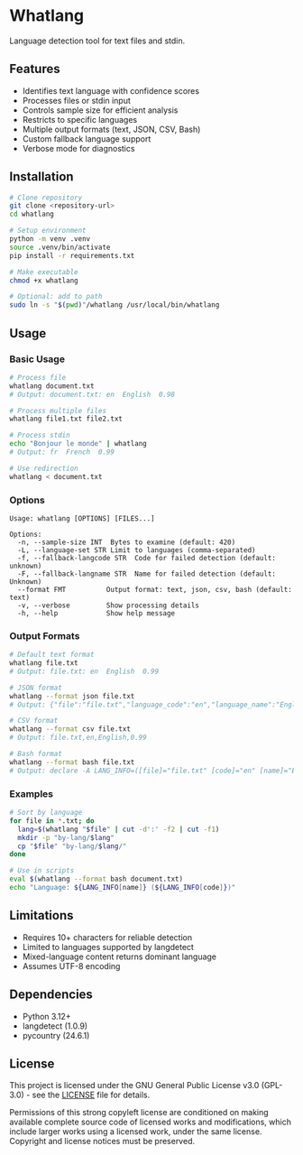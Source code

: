 # Whatlang

Language detection tool for text files and stdin.

## Features

- Identifies text language with confidence scores
- Processes files or stdin input
- Controls sample size for efficient analysis
- Restricts to specific languages
- Multiple output formats (text, JSON, CSV, Bash)
- Custom fallback language support
- Verbose mode for diagnostics

## Installation

```bash
# Clone repository
git clone <repository-url>
cd whatlang

# Setup environment
python -m venv .venv
source .venv/bin/activate
pip install -r requirements.txt

# Make executable
chmod +x whatlang

# Optional: add to path
sudo ln -s "$(pwd)"/whatlang /usr/local/bin/whatlang
```

## Usage

### Basic Usage

```bash
# Process file
whatlang document.txt
# Output: document.txt: en  English  0.98

# Process multiple files
whatlang file1.txt file2.txt

# Process stdin
echo "Bonjour le monde" | whatlang
# Output: fr  French  0.99

# Use redirection
whatlang < document.txt
```

### Options

```
Usage: whatlang [OPTIONS] [FILES...]

Options:
  -n, --sample-size INT  Bytes to examine (default: 420)
  -L, --language-set STR Limit to languages (comma-separated)
  -f, --fallback-langcode STR  Code for failed detection (default: unknown)
  -F, --fallback-langname STR  Name for failed detection (default: Unknown)
  --format FMT          Output format: text, json, csv, bash (default: text)
  -v, --verbose         Show processing details
  -h, --help            Show help message
```

### Output Formats

```bash
# Default text format
whatlang file.txt
# Output: file.txt: en  English  0.99

# JSON format
whatlang --format json file.txt
# Output: {"file":"file.txt","language_code":"en","language_name":"English","confidence":0.99}

# CSV format
whatlang --format csv file.txt
# Output: file.txt,en,English,0.99

# Bash format
whatlang --format bash file.txt
# Output: declare -A LANG_INFO=([file]="file.txt" [code]="en" [name]="English" [confidence]="0.99")
```

### Examples

```bash
# Sort by language
for file in *.txt; do
  lang=$(whatlang "$file" | cut -d':' -f2 | cut -f1)
  mkdir -p "by-lang/$lang"
  cp "$file" "by-lang/$lang/"
done

# Use in scripts
eval $(whatlang --format bash document.txt)
echo "Language: ${LANG_INFO[name]} (${LANG_INFO[code]})"
```

## Limitations

- Requires 10+ characters for reliable detection
- Limited to languages supported by langdetect
- Mixed-language content returns dominant language
- Assumes UTF-8 encoding

## Dependencies

- Python 3.12+
- langdetect (1.0.9)
- pycountry (24.6.1)

## License

This project is licensed under the GNU General Public License v3.0 (GPL-3.0) - see the [LICENSE](LICENSE) file for details.

Permissions of this strong copyleft license are conditioned on making available complete source code of licensed works and modifications, which include larger works using a licensed work, under the same license. Copyright and license notices must be preserved.